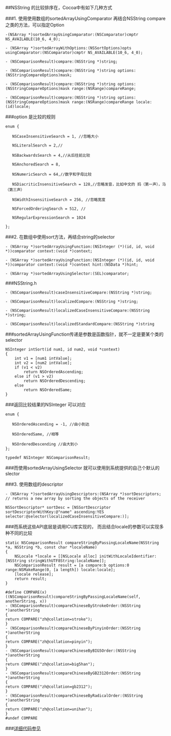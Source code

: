 ##NSString 的比较排序在，Cocoa中有如下几种方式

###1. 使用使用数组的sortedArrayUsingComparator 再结合NSString compare 之类的方法，可以指定Option

    -(NSArray *)sortedArrayUsingComparator:(NSComparator)cmptr NS_AVAILABLE(10_6, 4_0);

    - (NSArray *)sortedArrayWithOptions:(NSSortOptions)opts usingComparator:(NSComparator)cmptr NS_AVAILABLE(10_6, 4_0);

    - (NSComparisonResult)compare:(NSString *)string;

    - (NSComparisonResult)compare:(NSString *)string options:(NSStringCompareOptions)mask;

    - (NSComparisonResult)compare:(NSString *)string options:(NSStringCompareOptions)mask range:(NSRange)compareRange;

    - (NSComparisonResult)compare:(NSString *)string options:(NSStringCompareOptions)mask range:(NSRange)compareRange locale:(id)locale; 

###option 是比较的规则

    enum {

       NSCaseInsensitiveSearch = 1, //忽略大小

       NSLiteralSearch = 2,//

       NSBackwardsSearch = 4,//从后往前比较

       NSAnchoredSearch = 8,

       NSNumericSearch = 64,//数字和字母比较

       NSDiacriticInsensitiveSearch = 128,//忽略发音，比如中文的 妈（第一声），马（第三声）

       NSWidthInsensitiveSearch = 256, //忽略宽度

       NSForcedOrderingSearch = 512, //

       NSRegularExpressionSearch = 1024

    };


###2. 在数组中使用sort方法，再结合string的selector

    - (NSArray *)sortedArrayUsingFunction:(NSInteger (*)(id, id, void *))comparator context:(void *)context;

    - (NSArray *)sortedArrayUsingFunction:(NSInteger (*)(id, id, void *))comparator context:(void *)context hint:(NSData *)hint;

    - (NSArray *)sortedArrayUsingSelector:(SEL)comparator;

###NSString.h

    - (NSComparisonResult)caseInsensitiveCompare:(NSString *)string;

    - (NSComparisonResult)localizedCompare:(NSString *)string;

    - (NSComparisonResult)localizedCaseInsensitiveCompare:(NSString *)string;

    - (NSComparisonResult)localizedStandardCompare:(NSString *)string

###sortedArrayUsingFunction传递是参数是函数指针，就不一定是要某个类的selector

    NSInteger intSort(id num1, id num2, void *context)
    {
        int v1 = [num1 intValue];
        int v2 = [num2 intValue];
        if (v1 < v2)
            return NSOrderedAscending;
        else if (v1 > v2)
            return NSOrderedDescending;
        else
            return NSOrderedSame;
    }

###返回比较结果的NSInteger 可以对应

    enum {

       NSOrderedAscending = -1, //由小到达

       NSOrderedSame, //相等

       NSOrderedDescending //由大到小
    };

    typedef NSInteger NSComparisonResult;



###而使用sortedArrayUsingSelector 就可以使用到系统提供的自己个默认的slector

###3. 使用数组的descriptor

    - (NSArray *)sortedArrayUsingDescriptors:(NSArray *)sortDescriptors;    // returns a new array by sorting the objects of the receiver

    NSSortDescriptor* sortDesc = [NSSortDescriptor sortDescriptorWithKey:@"name" ascending:YES selector:@selector(localizedCaseInsensitiveCompare:)];


###而系统这些API底层是调用ICU库实现的， 而且结合locale的参数可以实现多种不同的比较

    static NSComparisonResult compareStringByPassingLocaleName(NSString *a, NSString *b, const char *localeName)
    {
	    NSLocale *locale = [[NSLocale alloc] initWithLocaleIdentifier:[NSString stringWithUTF8String:localeName]];
	    NSComparisonResult result = [a compare:b options:0 range:NSMakeRange(0, [a length]) locale:locale];
	    [locale release];
	    return result;
    }

    #define COMPARE(x) ((NSComparisonResult)compareStringByPassingLocaleName(self, anotherString, x))
    - (NSComparisonResult)compareChineseByStrokeOrder:(NSString *)anotherString
    {
	return COMPARE("zh@collation=stroke");
    }
    - (NSComparisonResult)compareChineseByPinyinOrder:(NSString *)anotherString
    {
	return COMPARE("zh@collation=pinyin");
    }
    - (NSComparisonResult)compareChineseByBIG5Order:(NSString *)anotherString
    {
	return COMPARE("zh@collation=big5han");
    }
    - (NSComparisonResult)compareChineseByGB2312Order:(NSString *)anotherString
    {
	return COMPARE("zh@collation=gb2312");
    }
    - (NSComparisonResult)compareChineseByRadicalOrder:(NSString *)anotherString
    {
	return COMPARE("zh@collation=unihan");
    }
    #undef COMPARE

###[详细代码参见](https://github.com/zonble/NSString-CustomCompare/blob/master/NSString%2BCustomCompare/NSString%2BCustomCompare.mm)


